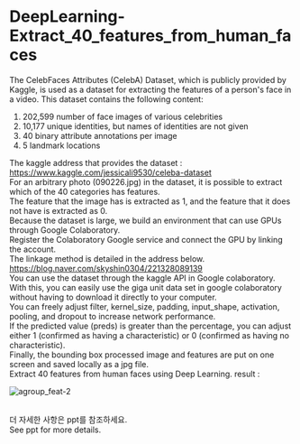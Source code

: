 # DeepLearning-Extract_40_features_from_human_faces
The CelebFaces Attributes (CelebA) Dataset, which is publicly provided by Kaggle, is used as a dataset for extracting the features of a person's face in a video. This dataset contains the following content:
1. 202,599 number of face images of various celebrities
2. 10,177 unique identities, but names of identities are not given
3. 40 binary attribute annotations per image
4. 5 landmark locations

The kaggle address that provides the dataset : <https://www.kaggle.com/jessicali9530/celeba-dataset>  <br>
For an arbitrary photo (090226.jpg) in the dataset, it is possible to extract which of the 40 categories has features. <br>
The feature that the image has is extracted as 1, and the feature that it does not have is extracted as 0. <br>
Because the dataset is large, we build an environment that can use GPUs through Google Colaboratory.<br>
Register the Colaboratory Google service and connect the GPU by linking the account.<br>
The linkage method is detailed in the address below.<br>
<https://blog.naver.com/skyshin0304/221328089139> <br>
You can use the dataset through the kaggle API in Google colaboratory. With this, you can easily use the giga unit data set in google colaboratory without having to download it directly to your computer. <br>
You can freely adjust filter, kernel_size, padding, input_shape, activation, pooling, and dropout to increase network performance. <br>
If the predicted value (preds) is greater than the percentage, you can adjust either 1 (confirmed as having a characteristic) or 0 (confirmed as having no characteristic). <br>
Finally, the bounding box processed image and features are put on one screen and saved locally as a jpg file. <br>
Extract 40 features from human faces using Deep Learning.
result : 

![agroup_feat-2](https://user-images.githubusercontent.com/29560815/72950976-3f236e80-3dd0-11ea-9601-d44e9aa293a9.jpg)

<br>
더 자세한 사항은 ppt를 참조하세요.<br>
See ppt for more details.<br>
